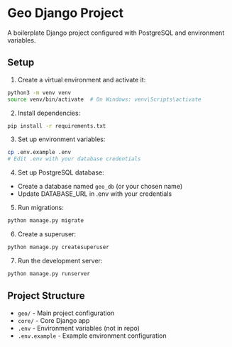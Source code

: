 # Geo Django Project

A boilerplate Django project configured with PostgreSQL and environment variables.

## Setup

1. Create a virtual environment and activate it:
```bash
python3 -m venv venv
source venv/bin/activate  # On Windows: venv\Scripts\activate
```

2. Install dependencies:
```bash
pip install -r requirements.txt
```

3. Set up environment variables:
```bash
cp .env.example .env
# Edit .env with your database credentials
```

4. Set up PostgreSQL database:
- Create a database named `geo_db` (or your chosen name)
- Update DATABASE_URL in .env with your credentials

5. Run migrations:
```bash
python manage.py migrate
```

6. Create a superuser:
```bash
python manage.py createsuperuser
```

7. Run the development server:
```bash
python manage.py runserver
```

## Project Structure

- `geo/` - Main project configuration
- `core/` - Core Django app
- `.env` - Environment variables (not in repo)
- `.env.example` - Example environment configuration
